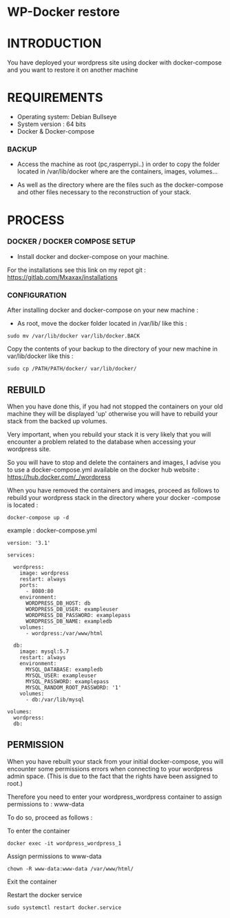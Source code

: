 # WP-Docker restore

# INTRODUCTION
You have deployed your wordpress site using docker with docker-compose and you want to restore it on another machine
# REQUIREMENTS
- Operating system: Debian Bullseye
- System version : 64 bits
- Docker & Docker-compose
### BACKUP
- Access the machine as root (pc,rasperrypi..) in order to copy the folder located in /var/lib/docker where are the containers, images, volumes... 

- As well as the directory where are the files such as the docker-compose and other files necessary to the reconstruction of your stack.
# PROCESS
### DOCKER / DOCKER COMPOSE SETUP
- Install docker and docker-compose on your machine. 

For the installations see this link on my repot git : https://gitlab.com/Mxaxax/installations
### CONFIGURATION
After installing docker and docker-compose on your new machine :

- As root, move the docker folder located in /var/lib/ like this :
```
sudo mv /var/lib/docker var/lib/docker.BACK
```
Copy the contents of your backup to the directory of your new machine in var/lib/docker like this :
```
sudo cp /PATH/PATH/docker/ var/lib/docker/
```
## REBUILD
When you have done this, if you had not stopped the containers on your old machine they will be displayed 'up' otherwise you will have to rebuild your stack from the backed up volumes.

Very important, when you rebuild your stack it is very likely that you will encounter a problem related to the database when accessing your wordpress site. 

So you will have to stop and delete the containers and images, I advise you to use a docker-compose.yml available on the docker hub website : https://hub.docker.com/_/wordpress

When you have removed the containers and images, proceed as follows to rebuild your wordpress stack in the directory where your docker -compose is located :
```
docker-compose up -d
```

example : docker-compose.yml
```
version: '3.1'

services:

  wordpress:
    image: wordpress
    restart: always
    ports:
      - 8080:80
    environment:
      WORDPRESS_DB_HOST: db
      WORDPRESS_DB_USER: exampleuser
      WORDPRESS_DB_PASSWORD: examplepass
      WORDPRESS_DB_NAME: exampledb
    volumes:
      - wordpress:/var/www/html

  db:
    image: mysql:5.7
    restart: always
    environment:
      MYSQL_DATABASE: exampledb
      MYSQL_USER: exampleuser
      MYSQL_PASSWORD: examplepass
      MYSQL_RANDOM_ROOT_PASSWORD: '1'
    volumes:
      - db:/var/lib/mysql

volumes:
  wordpress:
  db:
```
## PERMISSION
When you have rebuilt your stack from your initial docker-compose, you will encounter some permissions errors when connecting to your wordpress admin space. (This is due to the fact that the rights have been assigned to root.)

Therefore you need to enter your wordpress_wordpress container to assign permissions to : www-data

To do so, proceed as follows :

To enter the container
```
docker exec -it wordpress_wordpress_1
```
Assign permissions to www-data
```
chown -R www-data:www-data /var/www/html/
```
Exit the container

Restart the docker service 
```
sudo systemctl restart docker.service
```

